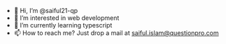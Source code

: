 - 👋 Hi, I’m @saiful21-qp
- 👀 I’m interested in web development
- 🌱 I’m currently learning typescript
- 📫 How to reach me? Just drop a mail at saiful.islam@questionpro.com

<!---
saiful21-qp/saiful21-qp is a ✨ special ✨ repository because its `README.md` (this file) appears on your GitHub profile.
You can click the Preview link to take a look at your changes.
--->
